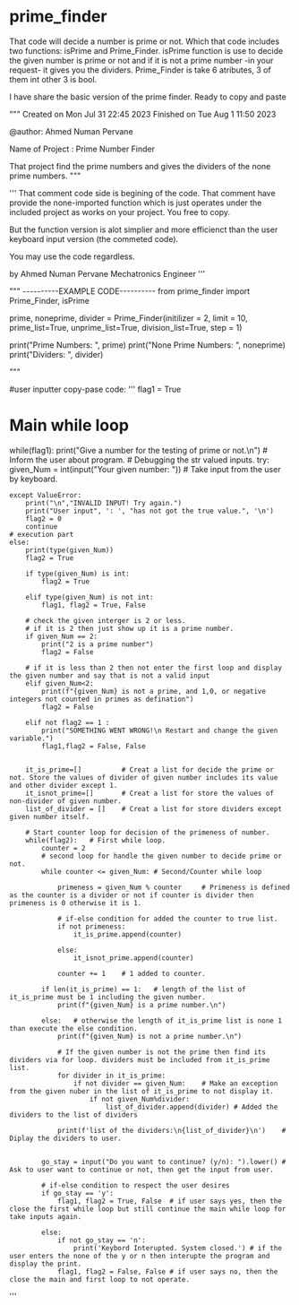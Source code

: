 # prime_finder
That code will decide a number is prime or not. Which that code includes two functions: isPrime and Prime_Finder. isPrime function is use to decide the given number is prime or not and if it is not a prime number -in your request- it gives you the dividers. Prime_Finder is take 6 atributes, 3 of them int other 3 is bool. 

I have share the basic version of the prime finder. Ready to copy and paste


"""
Created on Mon Jul 31 22:45 2023
Finished on Tue Aug 1 11:50 2023

@author: Ahmed Numan Pervane

Name of Project : Prime Number Finder

That project find the prime numbers and gives the dividers of the none prime numbers.
"""


'''
That comment code side is begining of the code.
That comment have provide the none-imported function
which is just operates under the included project as 
works on your project. You free to copy.

But the function version is alot simplier and more efficienct
than the user keyboard input version (the commeted code).

You may use the code regardless.


by Ahmed Numan Pervane
Mechatronics Engineer
'''

"""
----------EXAMPLE CODE----------
from prime_finder import Prime_Finder, isPrime

prime, noneprime, divider = Prime_Finder(initilizer = 2, limit = 10, prime_list=True, unprime_list=True, division_list=True, step = 1)

print("Prime Numbers: ", prime)
print("None Prime Numbers: ", noneprime)
print("Dividers: ", divider)


"""



#user inputter copy-pase code:
'''
flag1 = True
# Main while loop
while(flag1):
    print("Give a number for the testing of prime or not.\n")   # Inform the user about program.
    # Debugging the str valued inputs.
    try: 
        given_Num = int(input("Your given number: "))   # Take input from the user by keyboard.
   
    except ValueError:
        print("\n","INVALID INPUT! Try again.")
        print("User input", ': ', "has not got the true value.", '\n')
        flag2 = 0
        continue
    # execution part
    else:
        print(type(given_Num))
        flag2 = True

        if type(given_Num) is int:
            flag2 = True
        
        elif type(given_Num) is not int:
            flag1, flag2 = True, False

        # check the given interger is 2 or less. 
        # if it is 2 then just show up it is a prime number.
        if given_Num == 2:
            print("2 is a prime number")
            flag2 = False
        
        # if it is less than 2 then not enter the first loop and display the given number and say that is not a valid input
        elif given_Num<2:
            print(f"{given_Num} is not a prime, and 1,0, or negative integers not counted in primes as defination")
            flag2 = False
         
        elif not flag2 == 1 :
            print("SOMETHING WENT WRONG!\n Restart and change the given variable.")
            flag1,flag2 = False, False
        
        
        it_is_prime=[]          # Creat a list for decide the prime or not. Store the values of divider of given number includes its value and other divider except 1. 
        it_isnot_prime=[]       # Creat a list for store the values of non-divider of given number.
        list_of_divider = []    # Creat a list for store dividers except given number itself.
        
        # Start counter loop for decision of the primeness of number.
        while(flag2):   # First while loop.
            counter = 2
            # second loop for handle the given number to decide prime or not.
            while counter <= given_Num: # Second/Counter while loop
             
                primeness = given_Num % counter     # Primeness is defined as the counter is a divider or not if counter is divider then primeness is 0 otherwise it is 1.
                
                # if-else condition for added the counter to true list.
                if not primeness:
                    it_is_prime.append(counter)
                    
                else:
                    it_isnot_prime.append(counter)
             
                counter += 1    # 1 added to counter.
              
            if len(it_is_prime) == 1:   # length of the list of it_is_prime must be 1 including the given number.
                print(f"{given_Num} is a prime number.\n")
            
            else:   # otherwise the length of it_is_prime list is none 1 than execute the else condition.
                print(f"{given_Num} is not a prime number.\n")
                
                # If the given number is not the prime then find its dividers via for loop. dividers must be included from it_is_prime list.
                for divider in it_is_prime:
                    if not divider == given_Num:    # Make an exception from the given nuber in the list of it_is_prime to not display it.
                        if not given_Num%divider:
                            list_of_divider.append(divider) # Added the dividers to the list of dividers
                            
                print(f'list of the dividers:\n{list_of_divider}\n')    # Diplay the dividers to user.
                  
                
            go_stay = input("Do you want to continue? (y/n): ").lower() # Ask to user want to continue or not, then get the input from user.
            
            # if-else condition to respect the user desires
            if go_stay == 'y':
                flag1, flag2 = True, False  # if user says yes, then the close the first while loop but still continue the main while loop for take inputs again.
                
            else:
                if not go_stay == 'n':
                    print('Keybord Interupted. System closed.') # if the user enters the none of the y or n then interupte the program and display the print.
                flag1, flag2 = False, False # if user says no, then the close the main and first loop to not operate.
    
'''

